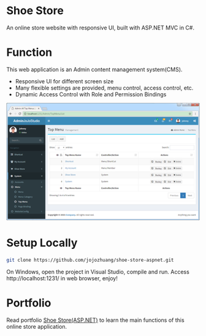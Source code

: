 # Shoe Store
An online store website with responsive UI, built with ASP.NET MVC in C#.

# Function
This web application is an Admin content management system(CMS).
* Responsive UI for different screen size
* Many flexible settings are provided, menu control, access control, etc.
* Dynamic Access Control with Role and Permission Bindings

<kbd>![image](/public/listview.png)</kbd>

# Setup Locally
```bash
git clone https://github.com/jojozhuang/shoe-store-aspnet.git
```
On Windows, open the project in Visual Studio, compile and run. Access http://localhost:1231/ in web browser, enjoy!

# Portfolio
Read portfolio [Shoe Store(ASP.NET)](http://jojozhuang.github.io/portfolio/shoe-store-aspnet/) to learn the main functions of this online store application.
